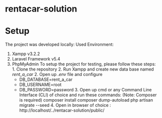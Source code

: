 # rentacar-solution
# Setup
The project was developed locally:
 Used Environment: 
  1. Xampp v3.2.2
  2. Laravel Framework v5.4
  3. PhpMyAdmin
To setup the project for testing, please follow these steps: 
    1. Clone the repository
    2. Run Xampp and create new data base named *rent_a_car*
    2. Open up *.env* file and configure
       - DB_DATABASE=rent_a_car
       - DB_USERNAME=root
       - DB_PASSWORD=password
    3. Open up cmd or any Command Line Interface (CLI) of choice and run these commands: (Note: Composer is required)
       composer install
       composer dump-autoload
       php artisan migrate --seed
    4. Open in browser of choice : http://localhost/../rentacar-solution/public/
    

